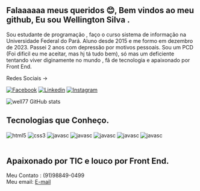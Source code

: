 ## Falaaaaaa meus queridos 😊, Bem vindos ao meu github, Eu sou Wellington Silva . 


Sou estudante de programação , faço o curso sistema de informação na Universidade Federal do Pará.
Aluno desde 2015 e me formo em dezembro de 2023. Passei 2 anos com depressão por motivos pessoais. Sou um PCD (Foi dificil eu me aceitar, mas hj tá tudo bem), só mas um deficiente tentando viver diginamente no mundo , fã de tecnologia e apaixonado por Front End.

Redes Sociais ->

[![Facebook](https://img.shields.io/badge/Facebook-1877F2?style=for-the-badge&logo=facebook&logoColor=white)](https://web.facebook.com/profile.php?id=100091464671928)
[![Linkedin](https://img.shields.io/badge/LinkedIn-0077B5?style=for-the-badge&logo=linkedin&logoColor=white)](https://www.linkedin.com/in/wellington-silva-544464214/?lipi=urn%3Ali%3Apage%3Ad_flagship3_notifications%3B%2BybbsUQKSlOgXe62xMh2ew%3D%3D)
[![Instagram](https://img.shields.io/badge/Instagram-E4405F?style=for-the-badge&logo=instagram&logoColor=white)](https://www.instagram.com/wellington_sinva/)


![well77 GitHub stats](https://github-readme-stats.vercel.app/api?username=well77&show_icons=true&theme=radical)


## Tecnologias que Conheço.

<div style='display: inline_block '>
<img align="center" alt="html5" src="https://img.shields.io/badge/HTML5-E34F26?style=for-the-badge&logo=html5&logoColor=white"/>
<img align="center" alt="css3" src="https://img.shields.io/badge/CSS3-1572B6?style=for-the-badge&logo=css3&logoColor=orange"/>
<img align="center" alt="javasc" src="https://img.shields.io/badge/JavaScript-323330?style=for-the-badge&logo=javascript&logoColor=F7DF1E"/>
<img align="center" alt="javasc" src="https://img.shields.io/badge/Python-14354C?style=for-the-badge&logo=python&logoColor=white"/>
<img align="center" alt="javasc" src="https://img.shields.io/badge/React-20232A?style=for-the-badge&logo=react&logoColor=61DAFB"/>
<img align="center" alt="javasc" src="https://img.shields.io/badge/React_Native-20232A?style=for-the-badge&logo=react&logoColor=61DAFB"/>
<img align="center" alt="javasc" src="https://img.shields.io/badge/MySQL-00000F?style=for-the-badge&logo=mysql&logoColor=white"/>
</div><br>

## Apaixonado por TIC e louco por Front End.

Meu Contato : (91)98849-0499 <br>
Meu email: <a href="wellinsantos84@gmail.com/">E-mail</a>
